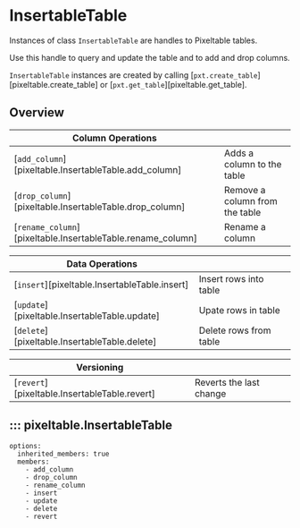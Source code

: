 # InsertableTable

Instances of class `InsertableTable` are handles to Pixeltable tables.

Use this handle to query and update the table and to add and drop columns.

`InsertableTable` instances are created by calling [`pxt.create_table`][pixeltable.create_table]
or [`pxt.get_table`][pixeltable.get_table].

## Overview
| Column Operations | |
|------------|-----------------------------------------------------|
| [`add_column`][pixeltable.InsertableTable.add_column] | Adds a column to the table |
| [`drop_column`][pixeltable.InsertableTable.drop_column] | Remove a column from the table |
| [`rename_column`][pixeltable.InsertableTable.rename_column] | Rename a column |

| Data Operations | |
|------------|-----------------------------------------------------|
| [`insert`][pixeltable.InsertableTable.insert] | Insert rows into table |
| [`update`][pixeltable.InsertableTable.update] | Upate rows in table |
| [`delete`][pixeltable.InsertableTable.delete] | Delete rows from table |

| Versioning | |
|------------|-----------------------------------------------------|
| [`revert`][pixeltable.InsertableTable.revert] | Reverts the last change |

## ::: pixeltable.InsertableTable
    options:
      inherited_members: true
      members:
        - add_column
        - drop_column
        - rename_column
        - insert
        - update
        - delete
        - revert

